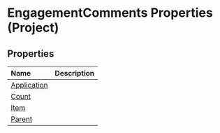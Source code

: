 
# EngagementComments Properties (Project)

## Properties



|**Name**|**Description**|
|:-----|:-----|
| [Application](12894229-3a2c-2b1b-2d31-39da1fc3b443.md)||
| [Count](8767e8f8-7e89-5644-a53a-5d28e34dc75d.md)||
| [Item](04bdc594-4bc4-0d5a-354d-e53c5dacdb5a.md)||
| [Parent](5d8aec1a-c197-5bf1-4461-b580bd8dd5a8.md)||

